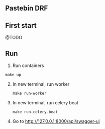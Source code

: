 ## Pastebin DRF

## First start
@TODO

## Run
1. Run containers
```shell
make up
```

2. In new terminal, run worker
    ```shell
    make run-worker
    ```

3. In new terminal, run celery beat
    ```shell
    make run-celery-beat
    ```

4. Go to http://127.0.0.1:8000/api/swagger-ui